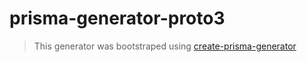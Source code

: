 # prisma-generator-proto3

> This generator was bootstraped using [create-prisma-generator](https://github.com/YassinEldeeb/create-prisma-generator)
